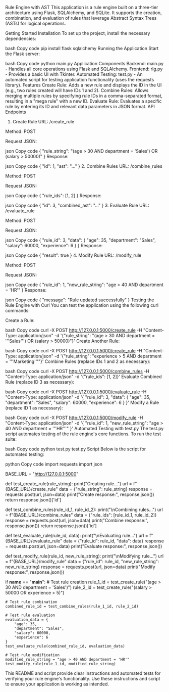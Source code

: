 Rule Engine with AST
This application is a rule engine built on a three-tier architecture using Flask, SQLAlchemy, and SQLite. It supports the creation, combination, and evaluation of rules that leverage Abstract Syntax Trees (ASTs) for logical operations.

Getting Started
Installation
To set up the project, install the necessary dependencies:

bash
Copy code
pip install flask sqlalchemy
Running the Application
Start the Flask server:

bash
Copy code
python main.py
Application Components
Backend: main.py - Handles all core operations using Flask and SQLAlchemy.
Frontend: rlg.py - Provides a basic UI with Tkinter.
Automated Testing: test.py - An automated script for testing application functionality (uses the requests library).
Features
Create Rule: Adds a new rule and displays the ID in the UI (e.g., two rules created will have IDs 1 and 2).
Combine Rules: Allows merging multiple rules by specifying rule IDs in a comma-separated format, resulting in a "mega rule" with a new ID.
Evaluate Rule: Evaluates a specific rule by entering its ID and relevant data parameters in JSON format.
API Endpoints
1. Create Rule
URL: /create_rule

Method: POST

Request JSON:

json
Copy code
{
  "rule_string": "(age > 30 AND department = 'Sales') OR (salary > 50000)"
}
Response:

json
Copy code
{
  "id": 1,
  "ast": "..."
}
2. Combine Rules
URL: /combine_rules

Method: POST

Request JSON:

json
Copy code
{
  "rule_ids": [1, 2]
}
Response:

json
Copy code
{
  "id": 3,
  "combined_ast": "..."
}
3. Evaluate Rule
URL: /evaluate_rule

Method: POST

Request JSON:

json
Copy code
{
  "rule_id": 3,
  "data": {
    "age": 35,
    "department": "Sales",
    "salary": 60000,
    "experience": 6
  }
}
Response:

json
Copy code
{
  "result": true
}
4. Modify Rule
URL: /modify_rule

Method: POST

Request JSON:

json
Copy code
{
  "rule_id": 1,
  "new_rule_string": "age > 40 AND department = 'HR'"
}
Response:

json
Copy code
{
  "message": "Rule updated successfully"
}
Testing the Rule Engine with Curl
You can test the application using the following curl commands:

Create a Rule:

bash
Copy code
curl -X POST http://127.0.0.1:5000/create_rule -H "Content-Type: application/json" -d '{"rule_string": "(age > 30 AND department = '\''Sales'\'') OR (salary > 50000)"}'
Create Another Rule:

bash
Copy code
curl -X POST http://127.0.0.1:5000/create_rule -H "Content-Type: application/json" -d '{"rule_string": "experience > 5 AND department = '\''Marketing'\''"}'
Combine Rules (replace IDs 1 and 2 as necessary):

bash
Copy code
curl -X POST http://127.0.0.1:5000/combine_rules -H "Content-Type: application/json" -d '{"rule_ids": [1, 2]}'
Evaluate Combined Rule (replace ID 3 as necessary):

bash
Copy code
curl -X POST http://127.0.0.1:5000/evaluate_rule -H "Content-Type: application/json" -d '{
  "rule_id": 3,
  "data": {
    "age": 35,
    "department": "Sales",
    "salary": 60000,
    "experience": 6
  }
}'
Modify a Rule (replace ID 1 as necessary):

bash
Copy code
curl -X POST http://127.0.0.1:5000/modify_rule -H "Content-Type: application/json" -d '{
  "rule_id": 1,
  "new_rule_string": "age > 40 AND department = '\''HR'\''"
}'
Automated Testing with test.py
The test.py script automates testing of the rule engine's core functions. To run the test suite:

bash
Copy code
python test.py
test.py Script
Below is the script for automated testing:

python
Copy code
import requests
import json

BASE_URL = "http://127.0.0.1:5000"

def test_create_rule(rule_string):
    print("Creating rule...")
    url = f"{BASE_URL}/create_rule"
    data = {"rule_string": rule_string}
    response = requests.post(url, json=data)
    print("Create response:", response.json())
    return response.json()['id']

def test_combine_rules(rule_id_1, rule_id_2):
    print("\nCombining rules...")
    url = f"{BASE_URL}/combine_rules"
    data = {"rule_ids": [rule_id_1, rule_id_2]}
    response = requests.post(url, json=data)
    print("Combine response:", response.json())
    return response.json()['id']

def test_evaluate_rule(rule_id, data):
    print("\nEvaluating rule...")
    url = f"{BASE_URL}/evaluate_rule"
    data = {"rule_id": rule_id, "data": data}
    response = requests.post(url, json=data)
    print("Evaluate response:", response.json())

def test_modify_rule(rule_id, new_rule_string):
    print("\nModifying rule...")
    url = f"{BASE_URL}/modify_rule"
    data = {"rule_id": rule_id, "new_rule_string": new_rule_string}
    response = requests.post(url, json=data)
    print("Modify response:", response.json())

if __name__ == "__main__":
    # Test rule creation
    rule_1_id = test_create_rule("(age > 30 AND department = 'Sales')")
    rule_2_id = test_create_rule("(salary > 50000 OR experience > 5)")

    # Test rule combination
    combined_rule_id = test_combine_rules(rule_1_id, rule_2_id)

    # Test rule evaluation
    evaluation_data = {
        "age": 35,
        "department": "Sales",
        "salary": 60000,
        "experience": 6
    }
    test_evaluate_rule(combined_rule_id, evaluation_data)

    # Test rule modification
    modified_rule_string = "age > 40 AND department = 'HR'"
    test_modify_rule(rule_1_id, modified_rule_string)
    
This README and script provide clear instructions and automated tests for verifying your rule engine's functionality. Use these instructions and script to ensure your application is working as intended.